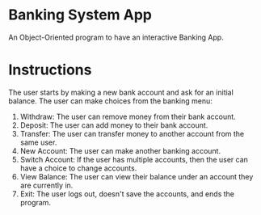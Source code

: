 # Banking System App
An Object-Oriented program to have an interactive Banking App.

# Instructions
The user starts by making a new bank account and ask for an initial balance.
The user can make choices from the banking menu:

1. Withdraw: The user can remove money from their bank account.
2. Deposit: The user can add money to their bank account.
3. Transfer: The user can transfer money to another account from the same user.
4. New Account: The user can make another banking account.
5. Switch Account: If the user has multiple accounts, then the user can have a choice to change accounts.
6. View Balance: The user can view their balance under an account they are currently in.
7. Exit: The user logs out, doesn't save the accounts, and ends the program.


